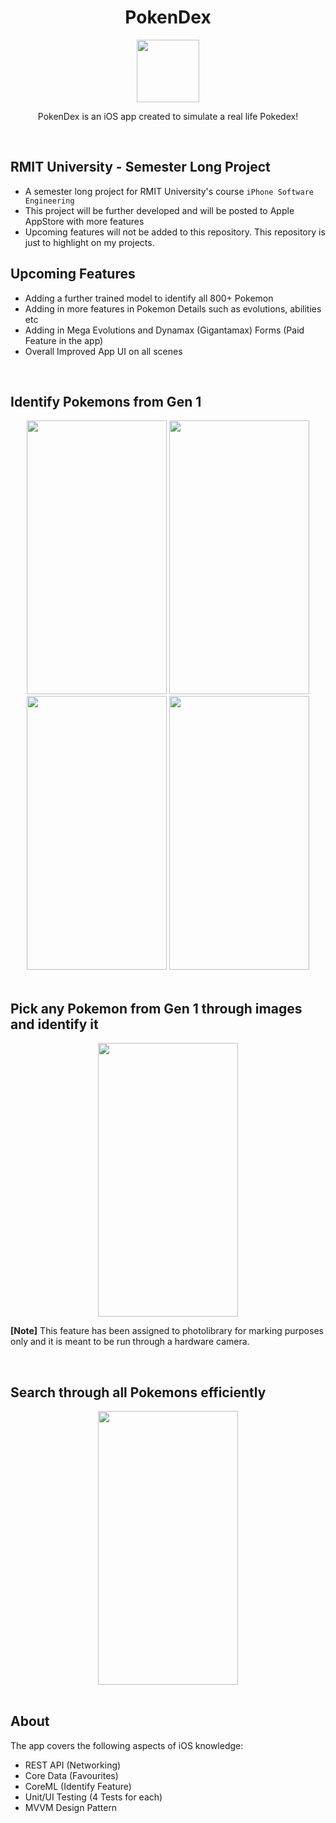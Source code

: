 <div align="center">
<h1> PokenDex </h1>
<img src="https://user-images.githubusercontent.com/64883936/95670005-324ee100-0bd2-11eb-95ee-c4f0aa43b1da.png" height="100px" width="100px"/>
</div>
<p align="center"> PokenDex is an iOS app created to simulate a real life Pokedex! </p>

<br>

## RMIT University - Semester Long Project
- A semester long project for RMIT University's course ```iPhone Software Engineering```
- This project will be further developed and will be posted to Apple AppStore with more features
- Upcoming features will not be added to this repository. This repository is just to highlight on my projects.

## Upcoming Features
- Adding a further trained model to identify all 800+ Pokemon
- Adding in more features in Pokemon Details such as evolutions, abilities etc
- Adding in Mega Evolutions and Dynamax (Gigantamax) Forms (Paid Feature in the app)
- Overall Improved App UI on all scenes

<br>

## Identify Pokemons from Gen 1
<div align="center">
<img src="https://user-images.githubusercontent.com/64883936/95668960-55739380-0bc6-11eb-98e8-096dc99cfd66.gif" height="438px" width="224px"/>
<img src="https://user-images.githubusercontent.com/64883936/95668963-64f2dc80-0bc6-11eb-8edb-950c814a003a.gif" height="438px" width="224px"/>
<img src="https://user-images.githubusercontent.com/64883936/95668969-7a680680-0bc6-11eb-8c92-4340246d6632.gif" height="438px" width="224px"/>
<img src="https://user-images.githubusercontent.com/64883936/95668973-8784f580-0bc6-11eb-8ae8-bc4b4f2020df.gif" height="438px" width="224px"/>
</div>

<br>

## Pick any Pokemon from Gen 1 through images and identify it
<div align="center">
<img src="https://user-images.githubusercontent.com/64883936/95668982-94a1e480-0bc6-11eb-9fd9-226ad28b0428.gif" height="438px" width="224px"/>
</div>

**[Note]** This feature has been assigned to photolibrary for marking purposes only and it is meant to be run through a hardware camera.

<br>

## Search through all Pokemons efficiently
<div align="center">
<img src="https://user-images.githubusercontent.com/64883936/95668947-3aa11f00-0bc6-11eb-8c5e-12062a25b98e.gif" height="438px" width="224px"/>
</div>

<br>

## About
The app covers the following aspects of iOS knowledge:
- REST API (Networking)
- Core Data (Favourites)
- CoreML (Identify Feature)
- Unit/UI Testing (4 Tests for each)
- MVVM Design Pattern
